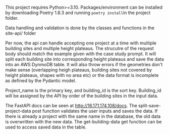 This project requires Python>=3.10. Packages/environment can be installed by downloading Poetry 1.8.3 and running `poetry install`in the project folder.

Data handling and validation is done by the classes and functions in the site-api/ folder

Per now, the api can handle accepting one project at a time with multiple building sites and multiple height plateaus. The strucutre of the request body should match the example given with the case study prompt. It will split each building site into corresponding height plateaus and save the data into an AWS DynmoDB table. It will also throw errors if the geometries don't make sense (overlapping heigh plateaus, building sites not covered by height plateaus, shapes with no area etc) or the data format is incomplete as defined by the Pydantic model.

Project_name is the primary key, and building_id is the sort key. Building_id will be assigned by the API by order of the building sites in the input data.

The FastAPI docs can be seen at http://16.171.174.108/docs. The split-save-project-data post function validates the user inputs and saves the data. If there is already a project with the same name in the database, the old data is overwritten with the new data. The get-building-data get function can be used to access saved data in the table.
